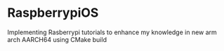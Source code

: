# RaspberrypiOS
Implementing Rasberrypi tutorials to enhance my knowledge in new arm arch AARCH64 using CMake build 
